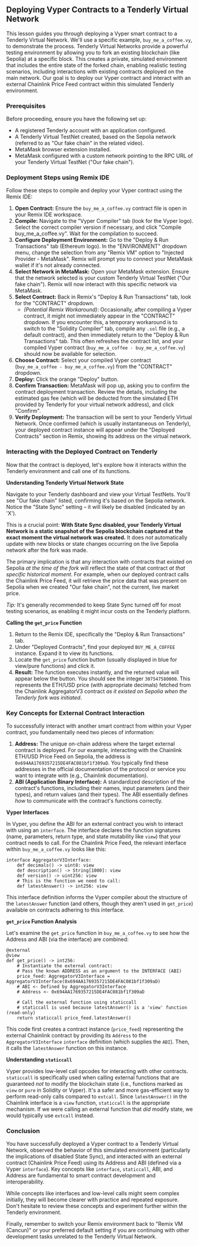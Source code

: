 ## Deploying Vyper Contracts to a Tenderly Virtual Network

This lesson guides you through deploying a Vyper smart contract to a Tenderly Virtual Network. We'll use a specific example, `buy_me_a_coffee.vy`, to demonstrate the process. Tenderly Virtual Networks provide a powerful testing environment by allowing you to fork an existing blockchain (like Sepolia) at a specific block. This creates a private, simulated environment that includes the entire state of the forked chain, enabling realistic testing scenarios, including interactions with existing contracts deployed on the main network. Our goal is to deploy our Vyper contract and interact with an external Chainlink Price Feed contract within this simulated Tenderly environment.

### Prerequisites

Before proceeding, ensure you have the following set up:

*   A registered Tenderly account with an application configured.
*   A Tenderly Virtual TestNet created, based on the Sepolia network (referred to as "Our fake chain" in the related video).
*   MetaMask browser extension installed.
*   MetaMask configured with a custom network pointing to the RPC URL of your Tenderly Virtual TestNet ("Our fake chain").

### Deployment Steps using Remix IDE

Follow these steps to compile and deploy your Vyper contract using the Remix IDE:

1.  **Open Contract:** Ensure the `buy_me_a_coffee.vy` contract file is open in your Remix IDE workspace.
2.  **Compile:** Navigate to the "Vyper Compiler" tab (look for the Vyper logo). Select the correct compiler version if necessary, and click "Compile buy_me_a_coffee.vy". Wait for the compilation to succeed.
3.  **Configure Deployment Environment:** Go to the "Deploy & Run Transactions" tab (Ethereum logo). In the "ENVIRONMENT" dropdown menu, change the selection from any "Remix VM" option to "Injected Provider - MetaMask". Remix will prompt you to connect your MetaMask wallet if it's not already connected.
4.  **Select Network in MetaMask:** Open your MetaMask extension. Ensure that the network selected is your custom Tenderly Virtual TestNet ("Our fake chain"). Remix will now interact with this specific network via MetaMask.
5.  **Select Contract:** Back in Remix's "Deploy & Run Transactions" tab, look for the "CONTRACT" dropdown.
    *   *(Potential Remix Workaround)*: Occasionally, after compiling a Vyper contract, it might not immediately appear in the "CONTRACT" dropdown. If you encounter this, a temporary workaround is to switch to the "Solidity Compiler" tab, compile any `.sol` file (e.g., a default contract), and then immediately return to the "Deploy & Run Transactions" tab. This often refreshes the contract list, and your compiled Vyper contract (`buy_me_a_coffee - buy_me_a_coffee.vy`) should now be available for selection.
6.  **Choose Contract:** Select your compiled Vyper contract (`buy_me_a_coffee - buy_me_a_coffee.vy`) from the "CONTRACT" dropdown.
7.  **Deploy:** Click the orange "Deploy" button.
8.  **Confirm Transaction:** MetaMask will pop up, asking you to confirm the contract deployment transaction. Review the details, including the estimated gas fee (which will be deducted from the simulated ETH provided by Tenderly for your virtual network address), and click "Confirm".
9.  **Verify Deployment:** The transaction will be sent to your Tenderly Virtual Network. Once confirmed (which is usually instantaneous on Tenderly), your deployed contract instance will appear under the "Deployed Contracts" section in Remix, showing its address on the virtual network.

### Interacting with the Deployed Contract on Tenderly

Now that the contract is deployed, let's explore how it interacts within the Tenderly environment and call one of its functions.

**Understanding Tenderly Virtual Network State**

Navigate to your Tenderly dashboard and view your Virtual TestNets. You'll see "Our fake chain" listed, confirming it's based on the Sepolia network. Notice the "State Sync" setting – it will likely be disabled (indicated by an 'X').

This is a crucial point: **With State Sync disabled, your Tenderly Virtual Network is a static snapshot of the Sepolia blockchain captured at the exact moment the virtual network was created.** It does *not* automatically update with new blocks or state changes occurring on the live Sepolia network after the fork was made.

The primary implication is that any interaction with contracts that existed on Sepolia *at the time of the fork* will reflect the state of that contract *at that specific historical moment*. For example, when our deployed contract calls the Chainlink Price Feed, it will retrieve the price data that was present on Sepolia when we created "Our fake chain", not the current, live market price.

*Tip:* It's generally recommended to keep State Sync turned off for most testing scenarios, as enabling it might incur costs on the Tenderly platform.

**Calling the `get_price` Function**

1.  Return to the Remix IDE, specifically the "Deploy & Run Transactions" tab.
2.  Under "Deployed Contracts", find your deployed `BUY_ME_A_COFFEE` instance. Expand it to view its functions.
3.  Locate the `get_price` function button (usually displayed in blue for view/pure functions) and click it.
4.  **Result:** The function executes instantly, and the returned value will appear below the button. You should see the integer `307547580000`. This represents the ETH/USD price (with appropriate decimals) fetched from the Chainlink AggregatorV3 contract *as it existed on Sepolia when the Tenderly fork was initiated*.

### Key Concepts for External Contract Interaction

To successfully interact with another smart contract from within your Vyper contract, you fundamentally need two pieces of information:

1.  **Address:** The unique on-chain address where the target external contract is deployed. For our example, interacting with the Chainlink ETH/USD Price Feed on Sepolia, the address is `0x694AA1769357215DE4FAC081bf1f309aD`. You typically find these addresses in the official documentation of the protocol or service you want to integrate with (e.g., Chainlink documentation).
2.  **ABI (Application Binary Interface):** A standardized description of the contract's functions, including their names, input parameters (and their types), and return values (and their types). The ABI essentially defines *how* to communicate with the contract's functions correctly.

**Vyper Interfaces**

In Vyper, you define the ABI for an external contract you wish to interact with using an `interface`. The interface declares the function signatures (name, parameters, return type, and state mutability like `view`) that your contract needs to call. For the Chainlink Price Feed, the relevant interface within `buy_me_a_coffee.vy` looks like this:

```vyper
interface AggregatorV3Interface:
    def decimals() -> uint8: view
    def description() -> String[1000]: view
    def version() -> uint256: view
    # This is the function we need to call:
    def latestAnswer() -> int256: view
```

This interface definition informs the Vyper compiler about the structure of the `latestAnswer` function (and others, though they aren't used in `get_price`) available on contracts adhering to this interface.

**`get_price` Function Analysis**

Let's examine the `get_price` function in `buy_me_a_coffee.vy` to see how the Address and ABI (via the interface) are combined:

```vyper
@external
@view
def get_price() -> int256:
    # Instantiate the external contract:
    # Pass the known ADDRESS as an argument to the INTERFACE (ABI)
    price_feed: AggregatorV3Interface = AggregatorV3Interface(0x694AA1769357215DE4FAC081bf1f309aD)
    # ABI <- Defined by AggregatorV3Interface
    # Address <- 0x694AA1769357215DE4FAC081bf1f309aD

    # Call the external function using staticcall
    # staticcall is used because latestAnswer() is a 'view' function (read-only)
    return staticcall price_feed.latestAnswer()
```

This code first creates a contract instance (`price_feed`) representing the external Chainlink contract by providing its `Address` to the `AggregatorV3Interface` `interface` definition (which supplies the `ABI`). Then, it calls the `latestAnswer` function on this instance.

**Understanding `staticcall`**

Vyper provides low-level call opcodes for interacting with other contracts. `staticcall` is specifically used when calling external functions that are guaranteed *not* to modify the blockchain state (i.e., functions marked as `view` or `pure` in Solidity or Vyper). It's a safer and more gas-efficient way to perform read-only calls compared to `extcall`. Since `latestAnswer()` in the Chainlink interface is a `view` function, `staticcall` is the appropriate mechanism. If we were calling an external function that *did* modify state, we would typically use `extcall` instead.

### Conclusion

You have successfully deployed a Vyper contract to a Tenderly Virtual Network, observed the behavior of this simulated environment (particularly the implications of disabled State Sync), and interacted with an external contract (Chainlink Price Feed) using its Address and ABI (defined via a Vyper `interface`). Key concepts like `interface`, `staticcall`, ABI, and Address are fundamental to smart contract development and interoperability.

While concepts like interfaces and low-level calls might seem complex initially, they will become clearer with practice and repeated exposure. Don't hesitate to review these concepts and experiment further within the Tenderly environment.

Finally, remember to switch your Remix environment back to "Remix VM (Cancun)" or your preferred default setting if you are continuing with other development tasks unrelated to the Tenderly Virtual Network.